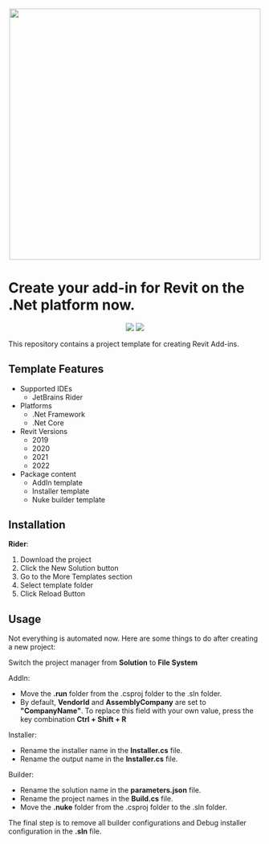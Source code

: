<h3 align="center"><img src="https://i.imgur.com/wkZAO9B.png" width="500px"></h3>

Create your add-in for Revit on the .Net platform now.
==================================================
<p align="center">
  <a href="https://github.com/Nice3point/RevitTemplate/issues"><img src="https://img.shields.io/github/issues/Nice3point/RevitTemplate"></a>
  <a href="https://github.com/Nice3point/RevitTemplate/commits/main"><img src="https://img.shields.io/github/last-commit/Nice3point/RevitTemplate"></a>
</p>
This repository contains a project template for creating Revit Add-ins.

Template Features
------------
* Supported IDEs
  * JetBrains Rider
* Platforms
  * .Net Framework
  * .Net Core
* Revit Versions
  * 2019
  * 2020
  * 2021
  * 2022
* Package content
  * AddIn template
  * Installer template
  * Nuke builder template
  
Installation
------------

**Rider**:
1. Download the project
1. Click the New Solution button
1. Go to the More Templates section
1. Select template folder
1. Click Reload Button

Usage
------------

Not everything is automated now. Here are some things to do after creating a new project:

Switch the project manager from **Solution** to **File System**

AddIn: 
* Move the **.run** folder from the .csproj folder to the .sln folder.
* By default, **VendorId** and **AssemblyCompany** are set to **"CompanyName"**. To replace this field with your own value, press the key combination **Ctrl + Shift + R**

Installer:
* Rename the installer name in the **Installer.cs** file.
* Rename the output name in the **Installer.cs** file.

Builder: 
* Rename the solution name in the **parameters.json** file.
* Rename the project names in the **Build.cs** file.
* Move the **.nuke** folder from the .csproj folder to the .sln folder.

The final step is to remove all builder configurations and Debug installer configuration in the **.sln** file.